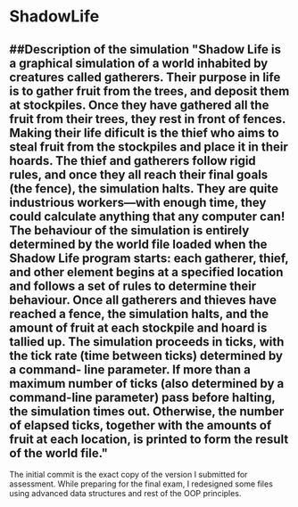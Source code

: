 # ShadowLife
##Description of the simulation
"Shadow Life is a graphical simulation of a world inhabited by creatures called gatherers. Their purpose in life is to gather fruit from the trees, and deposit them at stockpiles. Once they have gathered all the fruit from their trees, they rest in front of fences.
Making their life dificult is the thief who aims to steal fruit from the stockpiles and place it in their hoards. The thief and gatherers follow rigid rules, and once they all reach their final goals (the fence), the simulation halts. They are quite industrious workers—with enough time, they could calculate anything that any computer can!
The behaviour of the simulation is entirely determined by the world file loaded when the Shadow Life program starts: each gatherer, thief, and other element begins at a specified location and follows a set of rules to determine their behaviour. Once all gatherers and thieves have reached a fence, the simulation halts, and the amount of fruit at each stockpile and hoard is tallied up. The simulation proceeds in ticks, with the tick rate (time between ticks) determined by a command- line parameter. If more than a maximum number of ticks (also determined by a command-line parameter) pass before halting, the simulation times out. Otherwise, the number of elapsed ticks, together with the amounts of fruit at each location, is printed to form the result of the world file."
---


The initial commit is the exact copy of the version I submitted for assessment. 
While preparing for the final exam, I redesigned some files using advanced data structures and rest of the OOP principles. 
